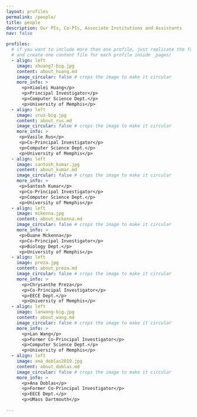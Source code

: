 ```yaml
---
layout: profiles
permalink: /people/
title: people
description: Our PIs, Co-PIs, Associate Institutions and Assistants
nav: false

profiles:
  # if you want to include more than one profile, just replicate the following block
  # and create one content file for each profile inside _pages/
  - align: left
    image: xhuang7-big.jpg
    content: about_huang.md
    image_circular: false # crops the image to make it circular
    more_info: >
      <p>Xiaolei Huang</p>
      <p>Principal Investigator</p>
      <p>Computer Science Dept.</p>
      <p>University of Memphis</p>
  - align: left
    image: vrus-big.jpg
    content: about_rus.md
    image_circular: false # crops the image to make it circular
    more_info: >
     <p>Vasile Rus</p>
     <p>Co-Principal Investigator</p>
     <p>Computer Science Dept.</p>
     <p>University of Memphis</p>
  - align: left
    image: santosh_kumar.jpg
    content: about_kumar.md
    image_circular: false # crops the image to make it circular
    more_info: >
     <p>Santosh Kumar</p>
     <p>Co-Principal Investigator</p>
     <p>Computer Science Dept.</p>
     <p>University of Memphis</p>
  - align: left
    image: mckenna.jpg
    content: about_mckenna.md
    image_circular: false # crops the image to make it circular
    more_info: >
     <p>Duane Mckenna</p>
     <p>Co-Principal Investigator</p>
     <p>Biology Dept.</p>
     <p>University of Memphis</p>
  - align: left
    image: preza.jpg
    content: about_preza.md
    image_circular: false # crops the image to make it circular
    more_info: >
      <p>Chrysanthe Preza</p>
      <p>Co-Principal Investigator</p>
      <p>EECE Dept.</p>
      <p>University of Memphis</p>
  - align: left
    image: lanwang-big.jpg
    content: about_wang.md
    image_circular: false # crops the image to make it circular
    more_info: >
      <p>Lan Wang</p>
      <p>Former Co-Principal Investigator</p>
      <p>Computer Science Dept.</p>
      <p>University of Memphis</p>
  - align: left
    image: ana_doblas2019.jpg
    content: about_doblas.md
    image_circular: false # crops the image to make it circular
    more_info: >
      <p>Ana Doblas</p>
      <p>Former Co-Principal Investigator</p>
      <p>EECE Dept.</p>
      <p>UMass Dartmouth</p>
  
---
```

